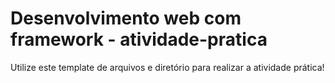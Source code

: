 # Desenvolvimento web com framework - atividade-pratica

Utilize este template de arquivos e diretório para realizar a atividade prática!